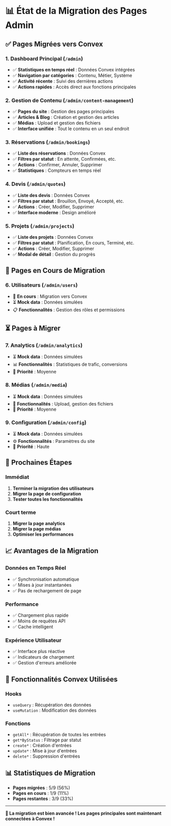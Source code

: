 # 📊 État de la Migration des Pages Admin

## ✅ Pages Migrées vers Convex

### **1. Dashboard Principal** (`/admin`)
- ✅ **Statistiques en temps réel** : Données Convex intégrées
- ✅ **Navigation par catégories** : Contenu, Métier, Système
- ✅ **Activité récente** : Suivi des dernières actions
- ✅ **Actions rapides** : Accès direct aux fonctions principales

### **2. Gestion de Contenu** (`/admin/content-management`)
- ✅ **Pages du site** : Gestion des pages principales
- ✅ **Articles & Blog** : Création et gestion des articles
- ✅ **Médias** : Upload et gestion des fichiers
- ✅ **Interface unifiée** : Tout le contenu en un seul endroit

### **3. Réservations** (`/admin/bookings`)
- ✅ **Liste des réservations** : Données Convex
- ✅ **Filtres par statut** : En attente, Confirmées, etc.
- ✅ **Actions** : Confirmer, Annuler, Supprimer
- ✅ **Statistiques** : Compteurs en temps réel

### **4. Devis** (`/admin/quotes`)
- ✅ **Liste des devis** : Données Convex
- ✅ **Filtres par statut** : Brouillon, Envoyé, Accepté, etc.
- ✅ **Actions** : Créer, Modifier, Supprimer
- ✅ **Interface moderne** : Design amélioré

### **5. Projets** (`/admin/projects`)
- ✅ **Liste des projets** : Données Convex
- ✅ **Filtres par statut** : Planification, En cours, Terminé, etc.
- ✅ **Actions** : Créer, Modifier, Supprimer
- ✅ **Modal de détail** : Gestion du progrès

## 🔄 Pages en Cours de Migration

### **6. Utilisateurs** (`/admin/users`)
- 🔄 **En cours** : Migration vers Convex
- ⏳ **Mock data** : Données simulées
- 📋 **Fonctionnalités** : Gestion des rôles et permissions

## ⏳ Pages à Migrer

### **7. Analytics** (`/admin/analytics`)
- ⏳ **Mock data** : Données simulées
- 📊 **Fonctionnalités** : Statistiques de trafic, conversions
- 🎯 **Priorité** : Moyenne

### **8. Médias** (`/admin/media`)
- ⏳ **Mock data** : Données simulées
- 📁 **Fonctionnalités** : Upload, gestion des fichiers
- 🎯 **Priorité** : Moyenne

### **9. Configuration** (`/admin/config`)
- ⏳ **Mock data** : Données simulées
- ⚙️ **Fonctionnalités** : Paramètres du site
- 🎯 **Priorité** : Haute

## 🎯 Prochaines Étapes

### **Immédiat**
1. **Terminer la migration des utilisateurs**
2. **Migrer la page de configuration**
3. **Tester toutes les fonctionnalités**

### **Court terme**
1. **Migrer la page analytics**
2. **Migrer la page médias**
3. **Optimiser les performances**

## 📈 Avantages de la Migration

### **Données en Temps Réel**
- ✅ Synchronisation automatique
- ✅ Mises à jour instantanées
- ✅ Pas de rechargement de page

### **Performance**
- ✅ Chargement plus rapide
- ✅ Moins de requêtes API
- ✅ Cache intelligent

### **Expérience Utilisateur**
- ✅ Interface plus réactive
- ✅ Indicateurs de chargement
- ✅ Gestion d'erreurs améliorée

## 🔧 Fonctionnalités Convex Utilisées

### **Hooks**
- `useQuery` : Récupération des données
- `useMutation` : Modification des données

### **Fonctions**
- `getAll*` : Récupération de toutes les entrées
- `get*ByStatus` : Filtrage par statut
- `create*` : Création d'entrées
- `update*` : Mise à jour d'entrées
- `delete*` : Suppression d'entrées

## 📊 Statistiques de Migration

- **Pages migrées** : 5/9 (56%)
- **Pages en cours** : 1/9 (11%)
- **Pages restantes** : 3/9 (33%)

---

**🎉 La migration est bien avancée ! Les pages principales sont maintenant connectées à Convex !**
